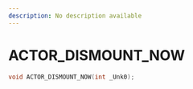 ```yaml
---
description: No description available 
---
```


# ACTOR_DISMOUNT_NOW

```cpp
void ACTOR_DISMOUNT_NOW(int _Unk0);
```
